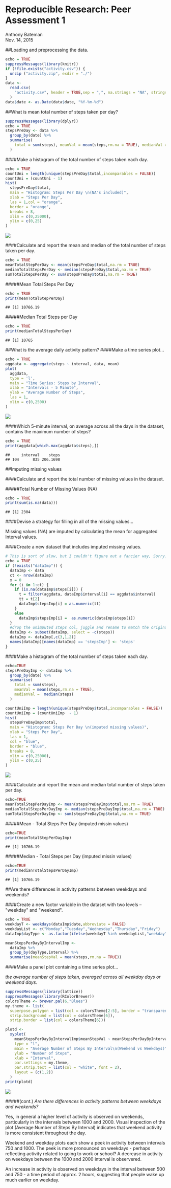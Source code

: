 # Reproducible Research: Peer Assessment 1
Anthony Bateman  
Nov. 14, 2015  

##Loading and preprocessing the data.

```r
echo = TRUE
suppressMessages(library(knitr))
if (!file.exists("activity.csv")) {
  unzip ("activity.zip", exdir = "./")
}
data <-
  read.csv(
    "activity.csv", header = TRUE,sep = ",", na.strings = "NA", stringsAsFactors = FALSE
  )
data$date <- as.Date(data$date, "%Y-%m-%d")
```

##What is mean total number of steps taken per day?


```r
suppressMessages(library(dplyr))
echo = TRUE
stepsPreDay <- data %>%
  group_by(date) %>%
  summarise(
    total = sum(steps), meanVal = mean(steps,rm.na = TRUE), medianVal =  median(steps)
  )
```

####Make a histogram of the total number of steps taken each day.


```r
echo = TRUE
countUni = length(unique(stepsPreDay$total,incomparables = FALSE))
countUni = (countUni - 1)
hist(
  stepsPreDay$total,
  main = "Histogram: Steps Per Day \n(NA's included)",
  xlab = "Steps Per Day",
  las = 1,col = "orange",
  border = "orange",
  breaks = 8,
  xlim = c(0,25000),
  ylim = c(0,25)
)
```

![](PA1_template_files/figure-html/unnamed-chunk-3-1.png) 

####Calculate and report the mean and median of the total number of steps taken per day.


```r
echo = TRUE
meanTotalStepPerDay <- mean(stepsPreDay$total,na.rm = TRUE)
medianTotalStepsPerDay <- median(stepsPreDay$total,na.rm = TRUE)
sumTotalStepsPerDay <- sum(stepsPreDay$total,na.rm = TRUE)
```

#####Mean Total Steps Per Day


```r
echo = TRUE
print(meanTotalStepPerDay)
```

```
## [1] 10766.19
```

#####Median Total Steps per Day


```r
echo = TRUE
print(medianTotalStepsPerDay)
```

```
## [1] 10765
```

##What is the average daily activity pattern?
####Make a time series plot...


```r
echo = TRUE
aggdata <- aggregate(steps ~ interval, data, mean)
plot(
  aggdata,
  type = 'l',
  main = "Time Series: Steps by Interval",
  xlab = "Intervals - 5 Minute",
  ylab = "Average Number of Steps",
  las = 1,
  xlim = c(0,2500)
)
```

![](PA1_template_files/figure-html/unnamed-chunk-7-1.png) 

####Which 5-minute interval, on average across all the days in the dataset, contains the maximum number of steps?


```r
echo = TRUE
print(aggdata[which.max(aggdata$steps),])
```

```
##     interval    steps
## 104      835 206.1698
```

##Imputing missing values

####Calculate and report the total number of missing values in the dataset.

#####Total Number of Missing Values (NA)


```r
echo = TRUE
print(sum(is.na(data)))
```

```
## [1] 2304
```

####Devise a strategy for filling in all of the missing values...

Missing values (NA) are imputed by calculating the mean for aggregated Interval values.

####Create a new dataset that includes imputed missing values.


```r
# This is sort of slow, but I couldn't figure out a fancier way, Sorry.
echo = TRUE
if (!exists("dataImp")) {
  dataImp <- data
  ct <- nrow(dataImp)
  x = 0
  for (i in 1:ct) {
    if (is.na(dataImp$steps[i])) {
      t = filter(aggdata, dataImp$interval[i] == aggdata$interval)
      tt = t[2]
      dataImp$stepsImp[i] = as.numeric(tt)
    }
    else
      dataImp$stepsImp[i] =  as.numeric(dataImp$steps[i])
  }
  #drop the unimputed steps col, juggle and rename to match the originaal data set.
  dataImp <- subset(dataImp, select = -c(steps))
  dataImp <- dataImp[,c(3,1,2)]
  names(dataImp)[names(dataImp) == 'stepsImp'] <- 'steps'
}
```

####Make a histogram of the total number of steps taken each day.


```r
echo=TRUE
stepsPreDayImp <- dataImp %>%
  group_by(date) %>%
  summarise(
    total = sum(steps),
    meanVal = mean(steps,rm.na = TRUE),
    medianVal =  median(steps)
  )

countUniImp = length(unique(stepsPreDay$total,incomparables = FALSE))
countUniImp = (countUniImp  - 1)
hist(
  stepsPreDayImp$total,
  main = "Histogram: Steps Per Day \n(imputed missing values)",
  xlab = "Steps Per Day",
  las = 1,
  col = "blue",
  border = "blue",
  breaks = 8,
  xlim = c(0,25000),
  ylim = c(0,25)
)
```

![](PA1_template_files/figure-html/unnamed-chunk-11-1.png) 

####Calculate and report the mean and median total number of steps taken per day.


```r
echo=TRUE
meanTotalStepPerDayImp <- mean(stepsPreDayImp$total,na.rm = TRUE)
medianTotalStepsPerDayImp <- median(stepsPreDayImp$total,na.rm = TRUE)
sumTotalStepsPerDayImp <- sum(stepsPreDayImp$total,na.rm = TRUE)
```

#####Mean - Total Steps Per Day (imputed missin values)

```r
echo=TRUE
print(meanTotalStepPerDayImp)
```

```
## [1] 10766.19
```
#####Median - Total Steps per Day (imputed missin values)

```r
echo=TRUE
print(medianTotalStepsPerDayImp)
```

```
## [1] 10766.19
```

##Are there differences in activity patterns between weekdays and weekends?

####Create a new factor variable in the dataset with two levels – "weekday" and "weekend".

```r
echo = TRUE
weekdayT <- weekdays(dataImp$date,abbreviate = FALSE)
weekdayList <- c("Monday","Tuesday","Wednesday","Thursday","Friday")
dataImp$dayType <- as.factor(ifelse(weekdayT %in% weekdayList,"weekday","weekend"))

meanStepsPerDayByIntervalImp <- 
  dataImp %>% 
  group_by(dayType,interval) %>% 
  summarise(meanStepVal = mean(steps,rm.na = TRUE))
```

####Make a panel plot containing a time series plot...

*the average number of steps taken, averaged across all weekday days or weekend days.*


```r
suppressMessages(library(lattice))
suppressMessages(library(RColorBrewer))
colorsTheme <- brewer.pal(6,"Blues")
my.theme <- list(
  superpose.polygon = list(col = colorsTheme[2:5], border = "transparent"),
  strip.background = list(col = colorsTheme[6]),
  strip.border = list(col = colorsTheme[6]))

plotd <-
  xyplot(
    meanStepsPerDayByIntervalImp$meanStepVal ~ meanStepsPerDayByIntervalImp$interval | meanStepsPerDayByIntervalImp$dayType,
    type = "l",
    main = "Average Number of Steps By Interval\n(Weekend vs Weekdays)",
    ylab = "Number of Steps",
    xlab = "Interval",
    par.settings = my.theme,
    par.strip.text = list(col = "white", font = 2),
    layout = (c(1,2))
  )
print(plotd)
```

![](PA1_template_files/figure-html/unnamed-chunk-16-1.png) 

#####(cont.) *Are there differences in activity patterns between weekdays and weekends?*

Yes, in general a higher level of activity is observed on weekends, particularly in the intervals between 1000 and 2000.
Visual inspection of the plot (Average Number of Steps By Interval) indicates that weekend activity is more consistent throughout the day.

Weekend and weekday plots each show a peek in activity between intervals 750 and 1000. The peek is more pronounced on weekdays - perhaps reflecting activity related to going to work or school? A decrease in activity on weekdays between the 1000 and 2000 interval is observered.

An increase in activity is observed on weekdays in the interval between 500 and 750 - a time period of approx. 2 hours, suggesting that people wake up much earlier on weekday.
